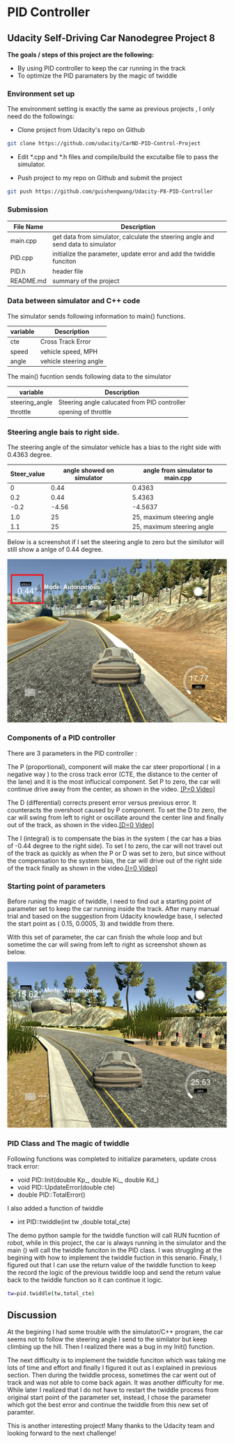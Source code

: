 #  **PID Controller** 
## Udacity Self-Driving Car Nanodegree Project 8


**The goals / steps of this project are the following:**

* By using PID controller to keep the car running in the track 
* To optimize the PID paramaters by the magic of twiddle

[//]: # (Image References)

[image1]: ./images/way_points.png "way points"
[image2]: ./images/offset.png "offset"
[image3]: ./images/start.png "start"

###  Environment set up

The environment setting is exactly the same as previous projects , I only need do the followings: 

* Clone project from Udacity's repo on Github
```sh
git clone https://github.com/udacity/CarND-PID-Control-Project
```

* Edit *.cpp and *.h files and compile/build the excutalbe file to pass the simulator.

* Push project to my repo on Github and submit the project
```sh
git push https://github.com/guishengwang/Udacity-P8-PID-Controller
```


### Submission

File Name | Description
----------|-----------
main.cpp  | get data from simulator, calculate the steering angle and send data to simulator
PID.cpp| initialize the parameter, update error and add the twiddle funciton  
PID.h|  header file 
README.md | summary of the project


### Data between simulator and C++ code

The simulator sends following information to main() functions.

variable   | Description 
----------|-----------
cte| Cross Track Error
speed| vehicle speed,  MPH
angle| vehicle steering angle

The main() fucntion sends following data to the simulator

variable   | Description 
----------|-----------
steering_angle| Steering angle calucated from PID controller
throttle| opening of throttle


### Steering angle bais to right side.

The steering angle of the simulator vehicle has a bias to the right side with 0.4363 degree.

Steer_value   | angle showed on simulator | angle from simulator to main.cpp 
----------|-----------|-----------
0 | 0.44 |0.4363
0.2|0.44 |5.4363
-0.2|-4.56|-4.5637
1.0| 25 | 25, maximum steering angle
1.1| 25 | 25, maximum steering angle

Below is a screenshot if I set the steering angle to zero but the similutor will still show a anlge of 0.44 degree.
 
![alt text][image2]


### Components of a PID controller

There are 3 parameters in the PID controller : 

The P (proportional), component will make the car steer proportional ( in a negative way ) to the cross track error (CTE, the distance to the center of the lane) and it is the most influcical component.  Set P to zero, the car will continue drive away from the center, as shown in the video.  [[P=0 Video]](https://youtu.be/RVtpNZFbCN0 "PID controller P=0")

The D (differential) corrects present error versus previous error. It counteracts the overshoot caused by P component. To set the D to zero, the car will swing from left to right or oscillate around the center line and finally out of the track, as shown in the video.[[D=0 Video]](https://youtu.be/6xqpiBRzttA "PID controller D=0") 

The I (integral) is to compensate the bias in the system ( the car has a bias of -0.44 degree to the right side). To set I to zero, the car will not travel out of the track as quickly as when the P or D was set to zero, but since without the compensation to the system bias, the car will drive out of the right side of the track finally as shown in the video.[[I=0 Video]](https://youtu.be/-uQAmcpbc-o "PID controller I=0") 


### Starting point of parameters

Before runing the magic of twiddle, I need to find out a starting point of parameter set to keep the car running inside the track. After many manual trial and based on the suggestion from Udacity knowledge base, I selected the start point as ( 0.15, 0.0005, 3) and twiddle from there.

With this set of parameter, the car can finish the whole loop and but sometime the car will swing from left to right as screenshot shown as below.

![alt text][image3]


### PID Class and The magic of twiddle

Following functions was completed to initialize parameters, update cross track error:

* void PID::Init(double Kp_, double Ki_, double Kd_)
* void PID::UpdateError(double cte)
* double PID::TotalError() 

I also added a function of twiddle

* int PID::twiddle(int tw ,double total_cte)

The demo python sample for the twiddle function will call RUN fucntion of robot, while in this project, the car is always running in the simulator and the main () will call the twiddle funciton in the PID class. I was struggling at the begining with how to implement the twiddle fuction in this senario. Finaly, I figured out that I can use the return value of the twiddle function to keep the record the logic of the previous twiddle loop and send the return value back to the twiddle function so it can continue it logic. 

```sh
tw=pid.twiddle(tw,total_cte)
```


## Discussion

At the begining I had some trouble with the simulator/C++ program, the car seems not to follow the steering angle I send to the similator but keep climbing up the hill. Then I realized there was a bug in my Init() function.

The next difficulty is to implement the twiddle funciton which was taking me lots of time and effort and finally I figured it out as I explained in previous section. Then during the twiddle process, sometimes the car went out of track and was not able to come back again. It was another difficulty for me. While later I realized that I do not have to restart the twiddle process from original start point of the parameter set, instead, I chose the parameter which got the best error and continue the twiddle from this new set of paramter. 

This is another interesting project! Many thanks to the Udacity team and looking forward to the next challenge!




